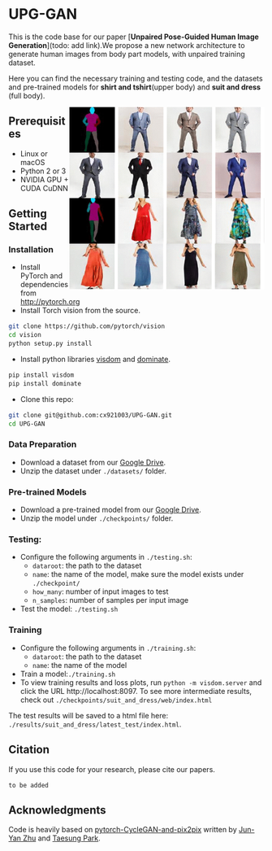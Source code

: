 
# UPG-GAN
This is the code base for our paper [**Unpaired Pose-Guided Human Image Generation**](todo: add link).We propose a new network architecture to generate human images from body part models, with unpaired training dataset.

Here you can find the necessary training and testing code, and the datasets and pre-trained models for **shirt and tshirt**(upper body)
 and **suit and dress** (full body).

<img src='imgs/suit.gif' align="right" width=384> <img src='imgs/dress.gif' align="right" width=384>

## Prerequisites
- Linux or macOS
- Python 2 or 3
- NVIDIA GPU + CUDA CuDNN

## Getting Started
### Installation
- Install PyTorch and dependencies from http://pytorch.org
- Install Torch vision from the source.
```bash
git clone https://github.com/pytorch/vision
cd vision
python setup.py install
```
- Install python libraries [visdom](https://github.com/facebookresearch/visdom) and [dominate](https://github.com/Knio/dominate).
```bash
pip install visdom
pip install dominate
```
- Clone this repo:
```bash
git clone git@github.com:cx921003/UPG-GAN.git
cd UPG-GAN
```
### Data Preparation
- Download a dataset from our [Google Drive](https://goo.gl/KRQ9tM).
- Unzip the dataset under ``./datasets/`` folder.

### Pre-trained Models
- Download a pre-trained model from our [Google Drive](https://goo.gl/YwcWvv).
- Unzip the model under ``./checkpoints/`` folder.

### Testing:
- Configure the following arguments in ``./testing.sh``:
    - ``dataroot``: the path to the dataset
    - ``name``: the name of the model, make sure the model exists under ``./checkpoint/``
    - ``how_many``: number of input images to test
    - ``n_samples``: number of samples per input image
- Test the model: ``./testing.sh``
    
    
### Training
- Configure the following arguments in ``./training.sh``:
    - ``dataroot``: the path to the dataset
    - ``name``: the name of the model
- Train a model:``./training.sh``
- To view training results and loss plots, run `python -m visdom.server` and click the URL http://localhost:8097. To see more intermediate results, check out `./checkpoints/suit_and_dress/web/index.html`



The test results will be saved to a html file here: `./results/suit_and_dress/latest_test/index.html`.




## Citation
If you use this code for your research, please cite our papers.
```
to be added
```

## Acknowledgments
Code is heavily based on [pytorch-CycleGAN-and-pix2pix](https://github.com/junyanz/pytorch-CycleGAN-and-pix2pix.git) written by [Jun-Yan Zhu](https://github.com/junyanz) and [Taesung Park](https://github.com/taesung89).
